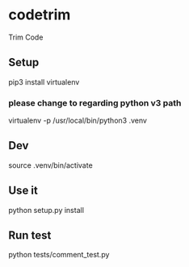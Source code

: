 # codetrim

Trim Code 

## Setup

pip3 install virtualenv

### please change to regarding python v3 path
virtualenv -p /usr/local/bin/python3 .venv

## Dev

source .venv/bin/activate

## Use it

python setup.py install

## Run test

python tests/comment_test.py
